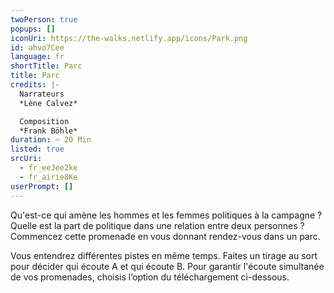 ```yaml
---
twoPerson: true
popups: []
iconUri: https://the-walks.netlify.app/icons/Park.png
id: ahvo7Cee
language: fr
shortTitle: Parc
title: Parc
credits: |-
  Narrateurs
  *Lène Calvez*

  Composition
  *Frank Böhle*
duration: ~ 20 Min
listed: true
srcUri:
  - fr_eeJee2ke
  - fr_airie8Ke
userPrompt: []
---
```

Qu'est-ce qui amène les hommes et les femmes politiques à la campagne ? Quelle est la part de politique dans une relation entre deux personnes ? Commencez cette promenade en vous donnant rendez-vous dans un parc. 

Vous entendrez différentes pistes en même temps. Faites un tirage au sort pour décider qui écoute A et qui écoute B. Pour garantir l'écoute simultanée de vos promenades, choisis l’option du téléchargement ci-dessous.